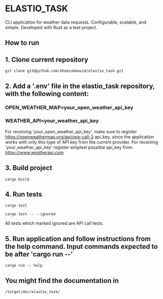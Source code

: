 # ELASTIO_TASK
CLI application for weather data requests. Configurable, scalable, and simple. Developed with Rust as a test project.

## How to run
## 1. Clone current repository
``
git clone git@github.com:khomiakmaxim/elastio_task.git
``
## 2. Add a '.env' file in the elastio_task repository, with the following content:
### OPEN_WEATHER_MAP=your_open_weather_api_key
### WEATHER_API=your_weather_api_key
For receiving 'your_open_weather_api_key', make sure to register https://openweathermap.org/api/one-call-3 api_key, since the application works with only this type of API key from the current provider. For receiving 'your_weather_api_key' register simplest possible api_key from https://www.weatherapi.com
## 3. Build project
``
cargo build
``
## 4. Run tests
``
cargo test
``

``
cargo test -- --ignored
``

All tests which marked ignored are API call tests.
## 5. Run application and follow instructions from the help command. Input commands expected to be after 'cargo run --'
``
cargo run -- help
``

## You might find the documentation in 
``/target/doc/elastio_task/``
